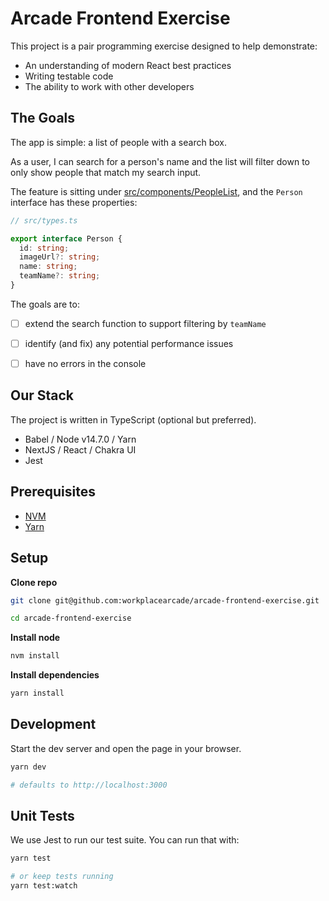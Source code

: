 # Arcade Frontend Exercise

This project is a pair programming exercise designed to help demonstrate:

  - An understanding of modern React best practices
  - Writing testable code
  - The ability to work with other developers

## The Goals

The app is simple: a list of people with a search box.

As a user, I can search for a person's name and the list will filter down to only show people that match my search input.

The feature is sitting under [src/components/PeopleList](src/components/PeopleList), and the `Person` interface has these properties:

```ts
// src/types.ts

export interface Person {
  id: string;
  imageUrl?: string;
  name: string;
  teamName?: string;
}
```

The goals are to:
  - [ ] extend the search function to support filtering by `teamName`
  - [ ] identify (and fix) any potential performance issues
  - [ ] have no errors in the console


## Our Stack

The project is written in TypeScript (optional but preferred).

- Babel / Node v14.7.0 / Yarn
- NextJS / React / Chakra UI
- Jest


## Prerequisites

- [NVM](https://github.com/nvm-sh/nvm#installing-and-updating)
- [Yarn](https://classic.yarnpkg.com/en/docs/install)

## Setup

**Clone repo**

```bash
git clone git@github.com:workplacearcade/arcade-frontend-exercise.git

cd arcade-frontend-exercise
```

**Install node**

```bash
nvm install
```

**Install dependencies**

```bash
yarn install
```


## Development

Start the dev server and open the page in your browser.

```bash
yarn dev

# defaults to http://localhost:3000
```


## Unit Tests

We use Jest to run our test suite. You can run that with:

```bash
yarn test

# or keep tests running
yarn test:watch
```
